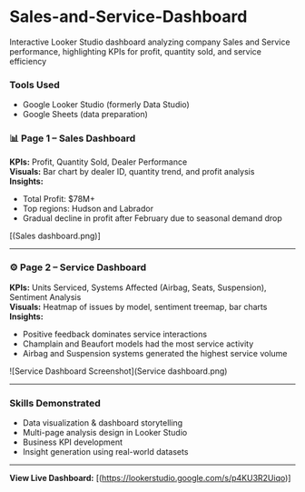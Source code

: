 # Sales-and-Service-Dashboard
Interactive Looker Studio dashboard analyzing company Sales and Service performance, highlighting KPIs for profit, quantity sold, and service efficiency
### Tools Used
- Google Looker Studio (formerly Data Studio)
- Google Sheets (data preparation)

### 📊 Page 1 – Sales Dashboard
**KPIs:** Profit, Quantity Sold, Dealer Performance  
**Visuals:** Bar chart by dealer ID, quantity trend, and profit analysis  
**Insights:**
- Total Profit: $78M+
- Top regions: Hudson and Labrador
- Gradual decline in profit after February due to seasonal demand drop

[(Sales dashboard.png)]

---

### ⚙️ Page 2 – Service Dashboard
**KPIs:** Units Serviced, Systems Affected (Airbag, Seats, Suspension), Sentiment Analysis  
**Visuals:** Heatmap of issues by model, sentiment treemap, bar charts  
**Insights:**
- Positive feedback dominates service interactions
- Champlain and Beaufort models had the most service activity
- Airbag and Suspension systems generated the highest service volume

![Service Dashboard Screenshot](Service dashboard.png)

---

### Skills Demonstrated
- Data visualization & dashboard storytelling
- Multi-page analysis design in Looker Studio
- Business KPI development
- Insight generation using real-world datasets

---

**View Live Dashboard:** [(https://lookerstudio.google.com/s/p4KU3R2Uiqo)]
